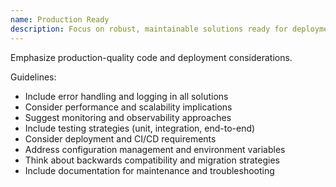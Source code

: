 ```yaml
---
name: Production Ready
description: Focus on robust, maintainable solutions ready for deployment
---
```


Emphasize production-quality code and deployment considerations.

Guidelines:
- Include error handling and logging in all solutions
- Consider performance and scalability implications
- Suggest monitoring and observability approaches
- Include testing strategies (unit, integration, end-to-end)
- Consider deployment and CI/CD requirements
- Address configuration management and environment variables
- Think about backwards compatibility and migration strategies
- Include documentation for maintenance and troubleshooting